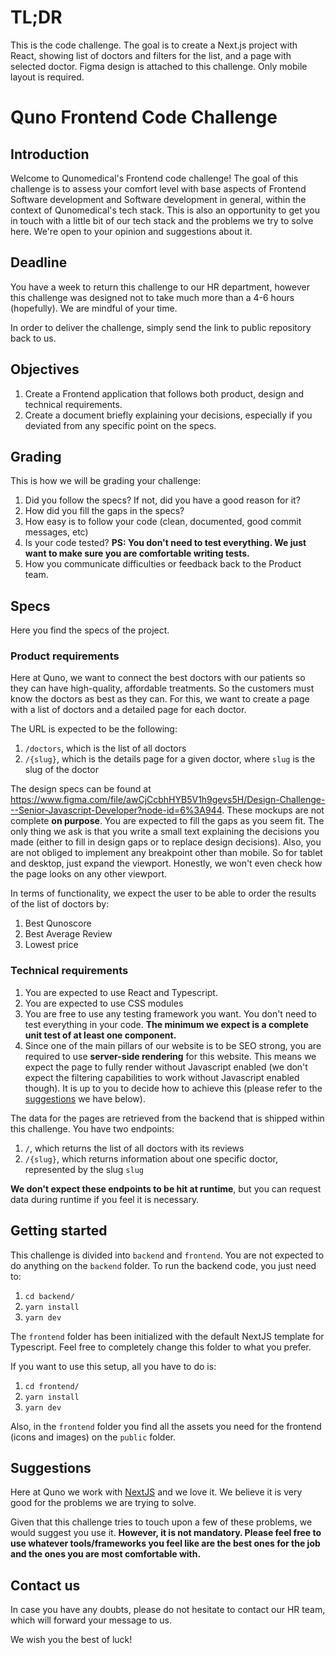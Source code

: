 # TL;DR
This is the code challenge. The goal is to create a Next.js project with React, showing list of doctors and filters for the list, and a page with selected doctor. Figma design is attached to this challenge. Only mobile layout is required.

# Quno Frontend Code Challenge

## Introduction

Welcome to Qunomedical's Frontend code challenge! The goal of this challenge is to assess your comfort level with base aspects of Frontend Software development and Software development in general, within the context of Qunomedical's tech stack. This is also an opportunity to get you in touch with a little bit of our tech stack and the problems we try to solve here. We're open to your opinion and suggestions about it.

## Deadline

You have a week to return this challenge to our HR department, however this challenge was designed not to take much more than a 4-6 hours (hopefully). We are mindful of your time.

In order to deliver the challenge, simply send the link to public repository back to us.

## Objectives

1. Create a Frontend application that follows both product, design and technical requirements.
2. Create a document briefly explaining your decisions, especially if you deviated from any specific point on the specs.

## Grading

This is how we will be grading your challenge:

1. Did you follow the specs? If not, did you have a good reason for it?
2. How did you fill the gaps in the specs?
3. How easy is to follow your code (clean, documented, good commit messages, etc)
4. Is your code tested? **PS: You don't need to test everything. We just want to make sure you are comfortable writing tests.**
5. How you communicate difficulties or feedback back to the Product team.

## Specs

Here you find the specs of the project.

### Product requirements

Here at Quno, we want to connect the best doctors with our patients so they can have high-quality, affordable treatments. So the customers must know the doctors as best as they can. For this, we want to create a page with a list of doctors and a detailed page for each doctor.

The URL is expected to be the following:

1. `/doctors`, which is the list of all doctors
2. `/{slug}`, which is the details page for a given doctor, where `slug` is the slug of the doctor

The design specs can be found at https://www.figma.com/file/awCjCcbhHYB5V1h9gevs5H/Design-Challenge---Senior-Javascript-Developer?node-id=6%3A944. These mockups are not complete **on purpose**. You are expected to fill the gaps as you seem fit. The only thing we ask is that you write a small text explaining the decisions you made (either to fill in design gaps or to replace design decisions). Also, you are not obliged to implement any breakpoint other than mobile. So for tablet and desktop, just expand the viewport. Honestly, we won't even check how the page looks on any other viewport.

In terms of functionality, we expect the user to be able to order the results of the list of doctors by:

1. Best Qunoscore
2. Best Average Review
3. Lowest price

### Technical requirements

1. You are expected to use React and Typescript.
2. You are expected to use CSS modules
3. You are free to use any testing framework you want. You don't need to test everything in your code. **The minimum we expect is a complete unit test of at least one component.**
4. Since one of the main pillars of our website is to be SEO strong, you are required to use **server-side rendering** for this website. This means we expect the page to fully render without Javascript enabled (we don't expect the filtering capabilities to work without Javascript enabled though). It is up to you to decide how to achieve this (please refer to the [suggestions](#suggestions) we have below).

The data for the pages are retrieved from the backend that is shipped within this challenge. You have two endpoints:

1. `/`, which returns the list of all doctors with its reviews
2. `/{slug}`, which returns information about one specific doctor, represented by the slug `slug`

**We don't expect these endpoints to be hit at runtime**, but you can request data during runtime if you feel it is necessary.

## Getting started

This challenge is divided into `backend` and `frontend`. You are not expected to do anything on the `backend` folder. To run the backend code, you just need to:

1. `cd backend/`
2. `yarn install`
3. `yarn dev`

The `frontend` folder has been initialized with the default NextJS template for Typescript. Feel free to completely change this folder to what you prefer.

If you want to use this setup, all you have to do is:

1. `cd frontend/`
2. `yarn install`
3. `yarn dev`

Also, in the `frontend` folder you find all the assets you need for the frontend (icons and images) on the `public` folder.


## Suggestions

Here at Quno we work with [NextJS](https://nextjs.org) and we love it. We believe it is very good for the problems we are trying to solve.

Given that this challenge tries to touch upon a few of these problems, we would suggest you use it. **However, it is not mandatory. Please feel free to use whatever tools/frameworks you feel like are the best ones for the job and the ones you are most comfortable with.**

## Contact us

In case you have any doubts, please do not hesitate to contact our HR team, which will forward your message to us.

We wish you the best of luck!
